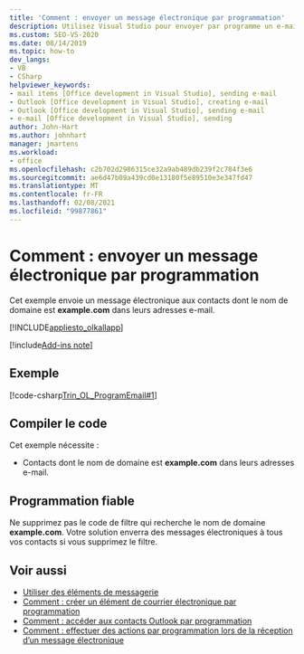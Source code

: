 ```yaml
---
title: 'Comment : envoyer un message électronique par programmation'
description: Utilisez Visual Studio pour envoyer par programme un e-mail à partir de Microsoft Outlook. Cet exemple envoie un message électronique aux contacts dont le nom de domaine est example.com.
ms.custom: SEO-VS-2020
ms.date: 08/14/2019
ms.topic: how-to
dev_langs:
- VB
- CSharp
helpviewer_keywords:
- mail items [Office development in Visual Studio], sending e-mail
- Outlook [Office development in Visual Studio], creating e-mail
- Outlook [Office development in Visual Studio], sending e-mail
- e-mail [Office development in Visual Studio], sending
author: John-Hart
ms.author: johnhart
manager: jmartens
ms.workload:
- office
ms.openlocfilehash: c2b702d2986315ce32a9ab489db239f2c784f3e6
ms.sourcegitcommit: ae6d47b09a439cd0e13180f5e89510e3e347fd47
ms.translationtype: MT
ms.contentlocale: fr-FR
ms.lasthandoff: 02/08/2021
ms.locfileid: "99877861"
---
```

# <a name="how-to-programmatically-send-email"></a>Comment : envoyer un message électronique par programmation
  Cet exemple envoie un message électronique aux contacts dont le nom de domaine est **example.com** dans leurs adresses e-mail.

 [!INCLUDE[appliesto_olkallapp](../vsto/includes/appliesto-olkallapp-md.md)]

[!include[Add-ins note](includes/addinsnote.md)]

## <a name="example"></a>Exemple
 [!code-csharp[Trin_OL_ProgramEmail#1](../vsto/codesnippet/CSharp/Trin_OL_ProgramEMail/thisaddin.cs#1)]

## <a name="compile-the-code"></a>Compiler le code
 Cet exemple nécessite :

- Contacts dont le nom de domaine est **example.com** dans leurs adresses e-mail.

## <a name="robust-programming"></a>Programmation fiable
 Ne supprimez pas le code de filtre qui recherche le nom de domaine **example.com**. Votre solution enverra des messages électroniques à tous vos contacts si vous supprimez le filtre.

## <a name="see-also"></a>Voir aussi
- [Utiliser des éléments de messagerie](../vsto/working-with-mail-items.md)
- [Comment : créer un élément de courrier électronique par programmation](../vsto/how-to-programmatically-create-an-e-mail-item.md)
- [Comment : accéder aux contacts Outlook par programmation](../vsto/how-to-programmatically-access-outlook-contacts.md)
- [Comment : effectuer des actions par programmation lors de la réception d’un message électronique](../vsto/how-to-programmatically-perform-actions-when-an-e-mail-message-is-received.md)
